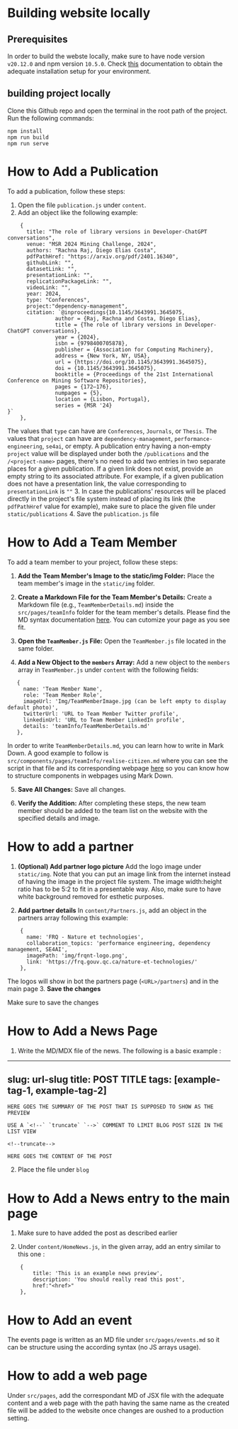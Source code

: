 # Building website locally
## Prerequisites
In order to build the webste locally, make sure to have node version ```v20.12.0``` and npm version ```10.5.0```. Check [this](https://nodejs.org/en/download) documentation to obtain the adequate installation setup for your environment.
## building project locally
Clone this Github repo and open the terminal in the root path of the project. Run the following commands:
```
npm install
npm run build
npm run serve
```
# How to Add a Publication

To add a publication, follow these steps:

1. Open the file `publication.js` under `content`.
2. Add an object like the following example:

```
    {
      title: "The role of library versions in Developer-ChatGPT conversations",
      venue: "MSR 2024 Mining Challenge, 2024",
      authors: "Rachna Raj, Diego Elias Costa",
      pdfPathHref: "https://arxiv.org/pdf/2401.16340",
      githubLink: "",
      datasetLink: "",
      presentationLink: "",
      replicationPackageLink: "",
      videoLink: "",
      year: 2024,
      type: "Conferences",
      project:"dependency-management",
      citation: `@inproceedings{10.1145/3643991.3645075,
               author = {Raj, Rachna and Costa, Diego Elias},
               title = {The role of library versions in Developer-ChatGPT conversations},
               year = {2024},
               isbn = {9798400705878},
               publisher = {Association for Computing Machinery},
               address = {New York, NY, USA},
               url = {https://doi.org/10.1145/3643991.3645075},
               doi = {10.1145/3643991.3645075},
               booktitle = {Proceedings of the 21st International Conference on Mining Software Repositories},
               pages = {172–176},
               numpages = {5},
               location = {Lisbon, Portugal},
               series = {MSR '24}
}`
    },
```
The values that `type` can have are `Conferences`, `Journals`, or `Thesis`.
The values that `project` can have are `dependency-management`, `performance-engineering`, `se4ai`, or empty.
A publication entry having a non-empty `project` value will be displayed under both the `/publications` and the `/<project-name>` pages, there's no need to add two entries in two separate places for a given publication.
If a given link does not exist, provide an empty string to its associated attribute. For example, if a given publication does not have a presentation link, the value corresponding to `presentationLink` is `""`
3. In case the publications' resources will be placed directly in the project's file system instead of placing its link (the `pdfPathHref` value for example), make sure to place the given file under `static/publications`
4. Save the `publication.js` file

# How to Add a Team Member

To add a team member to your project, follow these steps:

1. **Add the Team Member's Image to the static/img Folder:**
   Place the team member's image in the `static/img` folder.

   
2. **Create a Markdown File for the Team Member's Details:**
   Create a Markdown file (e.g., `TeamMemberDetails.md`) inside the `src/pages/teamInfo` folder for the team member's details. Please find the MD syntax documentation [here](https://www.markdownguide.org/basic-syntax/). You can cutomize your page as you see fit.


3. **Open the `TeamMember.js` File:**
   Open the `TeamMember.js` file located in the same folder.


4. **Add a New Object to the `members` Array:**
   Add a new object to the `members` array in `TeamMember.js` under `content` with the following fields:

```
   {
     name: 'Team Member Name',
     role: 'Team Member Role',
     imageUrl: 'Img/TeamMemberImage.jpg (can be left empty to display default photo)',
     twitterUrl: 'URL to Team Member Twitter profile',
     linkedinUrl: 'URL to Team Member LinkedIn profile',
     details: 'teamInfo/TeamMemberDetails.md'
   },
```

In order to write `TeamMemberDetails.md`, you can learn how to write in Mark Down. A good example to follow is `src/components/pages/teamInfo/realise-citizen.md` where you can see the script in that file and its corresponding webpage [here](https://realiselab.github.io/teaminfo/realise-citizen) so you can know how to structure components in webpages using Mark Down.


5. **Save All Changes:**
Save all changes.

6. **Verify the Addition:**
After completing these steps, the new team member should be added to the team list on the website with the specified details and image.

# How to add a partner
1. **(Optional) Add partner logo picture**
Add the logo image under `static/img`. Note that you can put an image link from the internet instead of having the image in the project file system. The image width:height ratio has to be 5:2 to fit in a presentable way. Also, make sure to have white background removed for esthetic purposes.

2. **Add partner details**
In `content/Partners.js`, add an object in the partners array following this example:
```
    {
      name: 'FRQ - Nature et technologies',
      collaboration_topics: 'performance engineering, dependency management, SE4AI',
      imagePath: 'img/frqnt-logo.png',
      link: 'https://frq.gouv.qc.ca/nature-et-technologies/'
    },
```
The logos will show in bot the partners page (`<URL>/partners`) and in the main page
3. **Save the changes**

Make sure to save the changes

# How to Add a News Page
1. Write the MD/MDX file of the news. The following is a basic example :

---
slug: url-slug
title: POST TITLE
tags: [example-tag-1, example-tag-2]
---
```
HERE GOES THE SUMMARY OF THE POST THAT IS SUPPOSED TO SHOW AS THE PREVIEW

USE A `<!--` `truncate` `-->` COMMENT TO LIMIT BLOG POST SIZE IN THE LIST VIEW

<!--truncate-->

HERE GOES THE CONTENT OF THE POST
```

2. Place the file under `blog`

# How to Add a News entry to the main page

1. Make sure to have added the post as described earlier

2. Under `content/HomeNews.js`, in the given array, add an entry similar to this one :

```
    {
        title: 'This is an example news preview',
        description: 'You should really read this post',
        href:"<href>"    
    },
```

# How to Add an event

The events page is written as an MD file under `src/pages/events.md` so it can be structure using the according syntax (no JS arrays usage).

# How to add a web page

Under `src/pages`, add the correspondant MD of JSX file with the adequate content and a web page with the path having the same name as the created file will be added to the website once changes are oushed to a production setting.
